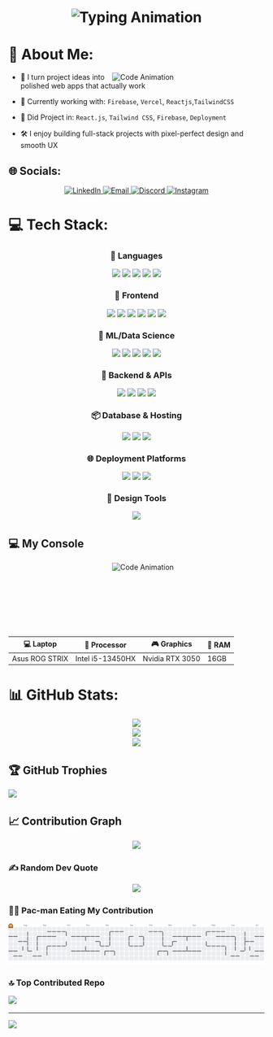 <h1 align="center">
  <img src="https://readme-typing-svg.herokuapp.com?font=JetBrains+Mono&size=25&pause=1000&color=2CF724&center=true&vCenter=true&width=500&lines=Hi+I'm+Abishake+Priyan" alt="Typing Animation" />
</h1>

# 💫 About Me:
<img align="right" src="https://media3.giphy.com/media/v1.Y2lkPTc5MGI3NjExajBmNmhtbTExZmRtZTFuZDVidTk3dHE1N3NucmJ2dTl2OHNiZmdwZCZlcD12MV9pbnRlcm5hbF9naWZfYnlfaWQmY3Q9Zw/gVlgj80ZLp9yo/giphy.gif" width="300" alt="Code Animation" />

- 🎯 I turn project ideas into polished web apps that actually work

- 🚀 Currently working with: `Firebase`, `Vercel`, `Reactjs`,`TailwindCSS`
  
- 💬 Did Project in: `React.js`, `Tailwind CSS`, `Firebase`, `Deployment`
  
- 🛠️ I enjoy building full-stack projects with pixel-perfect design and smooth UX

## 🌐 Socials:
<p align="center">
  <a href="https://linkedin.com/in/abishake-priyan-88351a2a8" target="_blank">
    <img src="https://img.shields.io/badge/LinkedIn-%230077B5.svg?style=for-the-badge&logo=linkedin&logoColor=white" alt="LinkedIn">
  </a>
  <a href="mailto:kabishake191@gmail.com">
    <img src="https://img.shields.io/badge/Email-D14836?style=for-the-badge&logo=gmail&logoColor=white" alt="Email">
  </a>
  <a href="https://discord.com/users/your_discord_id" target="_blank">
    <img src="https://img.shields.io/badge/Discord-%237289DA.svg?style=for-the-badge&logo=discord&logoColor=white" alt="Discord">
  </a>
  <a href="https://instagram.com/your_instagram_username" target="_blank">
    <img src="https://img.shields.io/badge/Instagram-%23E4405F.svg?style=for-the-badge&logo=Instagram&logoColor=white" alt="Instagram">
  </a>
</p>


# 💻 Tech Stack:
<h3 align="center">🚀 Languages</h3>
<p align="center">
  <img src="https://img.shields.io/badge/javascript-%23323330.svg?style=for-the-badge&logo=javascript&logoColor=%23F7DF1E"/>
  <img src="https://img.shields.io/badge/python-3670A0?style=for-the-badge&logo=python&logoColor=ffdd54"/>
  <img src="https://img.shields.io/badge/c-%2300599C.svg?style=for-the-badge&logo=c&logoColor=white"/>
  <img src="https://img.shields.io/badge/c++-%2300599C.svg?style=for-the-badge&logo=c%2B%2B&logoColor=white"/>
  <img src="https://img.shields.io/badge/java-%23ED8B00.svg?style=for-the-badge&logo=openjdk&logoColor=white"/>
</p>

<h3 align="center">🎨 Frontend</h3>
<p align="center">
  <img src="https://img.shields.io/badge/html5-%23E34F26.svg?style=for-the-badge&logo=html5&logoColor=white"/>
  <img src="https://img.shields.io/badge/css3-%231572B6.svg?style=for-the-badge&logo=css3&logoColor=white"/>
  <img src="https://img.shields.io/badge/react-%2320232a.svg?style=for-the-badge&logo=react&logoColor=%2361DAFB"/>
  <img src="https://img.shields.io/badge/bootstrap-%238511FA.svg?style=for-the-badge&logo=bootstrap&logoColor=white"/>
  <img src="https://img.shields.io/badge/tailwindcss-%2338B2AC.svg?style=for-the-badge&logo=tailwind-css&logoColor=white"/>
  <img src="https://img.shields.io/badge/Next-black?style=for-the-badge&logo=next.js&logoColor=white"/>
</p>

<h3 align="center">🧠 ML/Data Science</h3>
<p align="center">
  <img src="https://img.shields.io/badge/pandas-%23150458.svg?style=for-the-badge&logo=pandas&logoColor=white"/>
  <img src="https://img.shields.io/badge/numpy-%23013243.svg?style=for-the-badge&logo=numpy&logoColor=white"/>
  <img src="https://img.shields.io/badge/scikit--learn-%23F7931E.svg?style=for-the-badge&logo=scikit-learn&logoColor=white"/>
  <img src="https://img.shields.io/badge/Matplotlib-%23ffffff.svg?style=for-the-badge&logo=Matplotlib&logoColor=black"/>
  <img src="https://img.shields.io/badge/opencv-%23white.svg?style=for-the-badge&logo=opencv&logoColor=white"/>
</p>

<h3 align="center">🧰 Backend & APIs</h3>
<p align="center">
  <img src="https://img.shields.io/badge/node.js-6DA55F?style=for-the-badge&logo=node.js&logoColor=white"/>
  <img src="https://img.shields.io/badge/django-%23092E20.svg?style=for-the-badge&logo=django&logoColor=white"/>
  <img src="https://img.shields.io/badge/flask-%23000.svg?style=for-the-badge&logo=flask&logoColor=white"/>
  <img src="https://img.shields.io/badge/Streamlit-%23FE4B4B.svg?style=for-the-badge&logo=streamlit&logoColor=white"/>
</p>

<h3 align="center">📦 Database & Hosting</h3>
<p align="center">
  <img src="https://img.shields.io/badge/firebase-a08021?style=for-the-badge&logo=firebase&logoColor=ffcd34"/>
  <img src="https://img.shields.io/badge/mysql-4479A1.svg?style=for-the-badge&logo=mysql&logoColor=white"/>
  <img src="https://img.shields.io/badge/MongoDB-%234ea94b.svg?style=for-the-badge&logo=mongodb&logoColor=white"/>
</p>

<h3 align="center">🌐 Deployment Platforms</h3>
<p align="center">
  <img src="https://img.shields.io/badge/vercel-%23000000.svg?style=for-the-badge&logo=vercel&logoColor=white"/>
  <img src="https://img.shields.io/badge/Render-%46E3B7.svg?style=for-the-badge&logo=render&logoColor=white"/>
  <img src="https://img.shields.io/badge/netlify-%23000000.svg?style=for-the-badge&logo=netlify&logoColor=#00C7B7"/>
</p>

<h3 align="center">🎨 Design Tools</h3>
<p align="center">
  <img src="https://img.shields.io/badge/Canva-%2300C4CC.svg?style=for-the-badge&logo=Canva&logoColor=white"/>
</p>


## 💻 My Console

<img align="right" src="https://media4.giphy.com/media/v1.Y2lkPTc5MGI3NjExaDMweTBkeTlibWs4dTVyYWlreW42M3c3M3owZjc3dW94OHo4eWc2byZlcD12MV9pbnRlcm5hbF9naWZfYnlfaWQmY3Q9Zw/sFQqfas2Y2bAcy5CfG/giphy.gif" height= "145" width="300" alt="Code Animation" />

| 💻 Laptop              | 🧠 Processor       | 🎮 Graphics         | 🔋 RAM   |
|------------------------|---------------------|----------------------|----------|
| Asus ROG STRIX         | Intel i5-13450HX    | Nvidia RTX 3050      | 16GB     |



# 📊 GitHub Stats:
<p align="center">
  <div align="center">
  <img src="https://github-readme-stats.vercel.app/api?username=AbishakePriyan&theme=dark&hide_border=false&include_all_commits=true&count_private=false" />
  </div>
  <div align="center">
  <img src="https://nirzak-streak-stats.vercel.app/?user=AbishakePriyan&theme=dark&hide_border=false" />
  </div>
  <div align="center">
  <img src="https://github-readme-stats.vercel.app/api/top-langs/?username=AbishakePriyan&theme=dark&hide_border=false&include_all_commits=true&count_private=false&layout=compact" />
  </div>
</p>


## 🏆 GitHub Trophies
![](https://github-profile-trophy.vercel.app/?username=AbishakePriyan&theme=gruvbox&no-frame=false&no-bg=true&margin-w=4)

## 📈 Contribution Graph

<p align="center">
  <img src="https://github-readme-activity-graph.vercel.app/graph?username=AbishakePriyan&theme=react-dark&bg_color=1d1d1d&color=00bcd4&line=00f5a0&point=f5a623&area=true&hide_border=true" />
</p>


### ✍️ Random Dev Quote
<p align="center">
  <img src="https://quotes-github-readme.vercel.app/api?type=vetical&theme=radical" />
</p>


### 😶‍🌫️ Pac-man Eating My Contribution

<p align="center">
<picture>
  <source media="(prefers-color-scheme: dark)" srcset="https://raw.githubusercontent.com/AbishakePriyan/AbishakePriyan/output/pacman-contribution-graph-dark.svg">
  <source media="(prefers-color-scheme: light)" srcset="https://raw.githubusercontent.com/AbishakePriyan/AbishakePriyan/output/pacman-contribution-graph.svg">
  <img alt="pacman contribution graph" src="https://raw.githubusercontent.com/AbishakePriyan/AbishakePriyan/output/pacman-contribution-graph.svg">
</picture>
</p>


### 🔝 Top Contributed Repo
![](https://github-contributor-stats.vercel.app/api?username=AbishakePriyan&limit=5&theme=algolia&combine_all_yearly_contributions=true)

---
[![](https://visitcount.itsvg.in/api?id=AbishakePriyan&icon=7&color=1)](https://visitcount.itsvg.in)

<!-- Proudly created with GPRM ( https://gprm.itsvg.in ) -->
